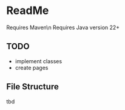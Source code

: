 # ReadMe #
Requires Maven\n
Requires Java version 22+
## TODO ##
* implement classes
* create pages

## File Structure ## 
tbd

